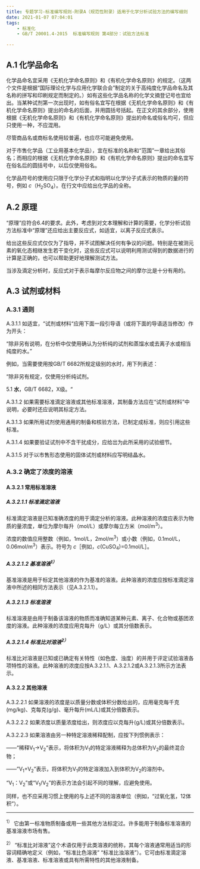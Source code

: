 ```yaml
---
title: 专题学习-标准编写规则-附录A（规范性附录）适用于化学分析试验方法的编写细则
date: 2021-01-07 07:04:01
tags: 
	- 标准化
	- GB/T 20001.4-2015  标准编写规则 第4部分：试验方法标准

---
```




## A.1 化学品命名

化学品命名宜采用《无机化学命名原则》和《有机化学命名原则》的规定。（这两个文件是根据“国际理论化学与应用化学联合会”制定的关于高纯度化学品命名及其名称的拼写和印刷规定而制定的。）如有这些化学品名称的化学文摘登记号也宜给出。当某种试剂第一次出现时，如有俗名宜写在根据《无机化学命名原则》和《有机化学命名原则》提出的命名的后面，并用圆括号括起。在正文的其余部分，使用根据《无机化学命名原则》和《有机化学命名原则》提出的命名或俗名均可，但应只使用一种，不应混用。

尽管商品名或商标名使用较普遍，也应尽可能避免使用。

对于市售化学品（工业用基本化学品），宜在标准的名称和“范围”一章给出其俗名；而相应的根据《无机化学命名原则》和《有机化学命名原则》提出的命名宜写在俗名后的圆括号中，以后仅使用俗名。

化学品符号的使用应只限于化学分子式和指明以化学分子式表示的物质的量的符号，例如 $c$（H<sub>2</sub>SO<sub>4</sub>）。在行文中应给出化学品的全称。

## A.2 原理

“原理”应符合6.4的要求。此外，考虑到对文本理解和计算的需要，化学分析试验方法标准中“原理”还应给出主要反应式，如适宜，以离子反应式表示。

给出这些反应式仅仅为了指导，并不试图解决任何有争议的问题。特别是在被测元素的氧化态相继发生若干变化时，这些反应式可以说明利用测试得到的数据进行的计算是正确的，也可以帮助更好地理解测试方法。

当涉及滴定分析时，反应式对于表示每摩尔反应物之间的摩尔比是十分有用的。

## A.3 试剂或材料

### A.3.1 通则

A.3.1.1 如适宜，“试剂或材料“应用下面一段引导语（或将下面的导语适当修改）作为开头：

“除非另有说明，在分析中仅使用确认为分析纯的试剂和蒸馏水或去离子水或相当纯度的水。”

例如，当需要使用按GB/T 6682所规定级别的水时，用下列表述：

“除非另有规定，仅使用分析纯试剂。

5.1 <b>水</b>，GB/T 6682，X级。“

A.3.1.2 如果需要标准滴定溶液或其他标准溶液，其制备方法应在“试剂或材料”中说明，必要时还应说明其标定方法。

A.3.1.3 如果所用试剂使用通用的制备和核验方法，已制定成标准，则应引用这些标准。

A.3.1.4 如果要验证试剂中不含干扰成分，应给岀为此所采用的试验细节。

A.3.1.5 对于以市售形态使用的固体试剂或材料应写明结晶水。

### A.3.2 确定了浓度的溶液

#### A.3.2.1 常用标准溶液

##### A.3.2.1.1 标准滴定溶液

标准滴定溶液是已知准确浓度的用于滴定分析的溶液。此种溶液的浓度应表示为物质的量浓度，单位为摩尔每升（mol/L）或摩尔每立方米（mol/m<sup>3</sup>）。

浓度的数值应用整数（例如，1mol/L，2mol/m<sup>3</sup>）或小数（例如，0.1mol/L，0.06mol/m<sup>3</sup>）表示。符号为 $c$［例如，$c$(CuSO<sub>4</sub>)=0.1mol/L］。

##### A.3.2.1.2 基准溶液<sup>1）</sup>

基准溶液是用于标定其他溶液的作为基准的溶液。此种溶液的浓度应按标准滴定溶液中所述的相同方法表示（见A.3.2.1.1）。

##### A.3.2.1.3 标准溶液

标准溶液是由用于制备该溶液的物质而准确知道某种元素、离子、化合物或基团浓度的溶液。此种溶液的浓度应用克每升（g/L）或其分倍数表示。

##### A.3.2.1.4 标准比对溶液<sup>2）</sup>
标准比对溶液是已知或已确定有关特性（如色度、浊度）的并用于评定试验溶液各项特性的溶液。此种溶液的浓度应按A.3.2.1.1、A.3.2.1.2或A.3.2.1.3所示方法表示。

#### A.3.2.2 其他溶液

A.3.2.2.1 如果溶液的浓度是以质量分数或体积分数给出的，应用毫克每千克(mg/kg)、克每克(g/g)、毫升每升(mL/L)或其分倍数表示。

A.3.2.2.2 如果浓度以质量浓度给出，则浓度应以克每升(g/L)或其分倍数表示。

A.3.2.2.3 如果溶液由另一种特定溶液稀释配制，应按下列惯例表示：

——“稀释V<sub>1</sub>$→$V<sub>2</sub>“表示，将体积为V<sub>1</sub>的特定溶液稀释为总体积为V<sub>2</sub>的最终混合物；

——”V<sub>1</sub>+V<sub>2</sub>”表示，将体积为V<sub>1</sub>的特定溶液加入到体积为V<sub>2</sub>的溶剂中。

“V<sub>1</sub>：V<sub>2</sub>”或“V<sub>1</sub>/V<sub>2</sub>”的表示方法会引起不同的理解，应避免使用。

同样，也不应采用习惯上使用的与上述不同的溶液单位（例如，“过氧化氢，12体积”）。





----



<sup>1）</sup> 它由第一标准物质制备或用一些其他方法标定过。许多能用于制备标准溶液的基准溶液市场有售。

<sup>2）</sup> “标准比对溶液”这个术语仅用于此类溶液的统称，其每个溶液通常用适当的形容词精确地定义（例如，“标准比色溶液” “标准比浊溶液”）。它可由标准滴定溶液、基准溶液、标准溶液或具有所需特性的其他溶液制备。